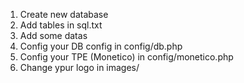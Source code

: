 1) Create new database
2) Add tables in sql.txt
3) Add some datas
4) Config your DB config in config/db.php
5) Config your TPE (Monetico) in config/monetico.php
6) Change ypur logo in images/
